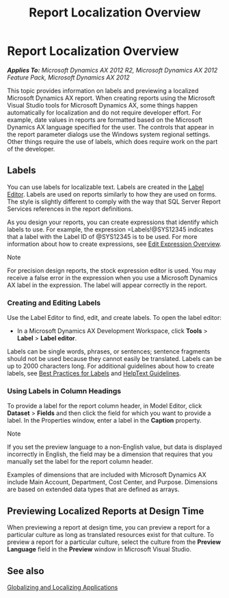 ﻿---
title: Report Localization Overview
TOCTitle: Report Localization Overview
ms:assetid: fbd98161-7d23-423c-8a75-2fc7aaf83b6b
ms:mtpsurl: https://technet.microsoft.com/en-us/library/Cc642770(v=AX.60)
ms:contentKeyID: 28119625
ms.date: 11/07/2012
mtps_version: v=AX.60
---

# Report Localization Overview 


_**Applies To:** Microsoft Dynamics AX 2012 R2, Microsoft Dynamics AX 2012 Feature Pack, Microsoft Dynamics AX 2012_

This topic provides information on labels and previewing a localized Microsoft Dynamics AX report. When creating reports using the Microsoft Visual Studio tools for Microsoft Dynamics AX, some things happen automatically for localization and do not require developer effort. For example, date values in reports are formatted based on the Microsoft Dynamics AX language specified for the user. The controls that appear in the report parameter dialogs use the Windows system regional settings. Other things require the use of labels, which does require work on the part of the developer.

## Labels

You can use labels for localizable text. Labels are created in the [Label Editor](https://technet.microsoft.com/en-us/library/aa617477\(v=ax.60\)). Labels are used on reports similarly to how they are used on forms. The style is slightly different to comply with the way that SQL Server Report Services references in the report definitions.

As you design your reports, you can create expressions that identify which labels to use. For example, the expression =Labels\!@SYS12345 indicates that a label with the Label ID of @SYS12345 is to be used. For more information about how to create expressions, see [Edit Expression Overview](edit-expression-overview.md).


> [!NOTE]
> <P>For precision design reports, the stock expression editor is used. You may receive a false error in the expression when you use a Microsoft Dynamics AX label in the expression. The label will appear correctly in the report.</P>



### Creating and Editing Labels

Use the Label Editor to find, edit, and create labels. To open the label editor:

  - In a Microsoft Dynamics AX Development Workspace, click **Tools** \> **Label** \> **Label editor**.

Labels can be single words, phrases, or sentences; sentence fragments should not be used because they cannot easily be translated. Labels can be up to 2000 characters long. For additional guidelines about how to create labels, see [Best Practices for Labels](https://technet.microsoft.com/en-us/library/aa586081\(v=ax.60\)) and [HelpText Guidelines](https://technet.microsoft.com/en-us/library/aa884538\(v=ax.60\)).

### Using Labels in Column Headings

To provide a label for the report column header, in Model Editor, click **Dataset** \> **Fields** and then click the field for which you want to provide a label. In the Properties window, enter a label in the **Caption** property.


> [!NOTE]
> <P>If you set the preview language to a non-English value, but data is displayed incorrectly in English, the field may be a dimension that requires that you manually set the label for the report column header.</P>
> <P>Examples of dimensions that are included with Microsoft Dynamics AX include Main Account, Department, Cost Center, and Purpose. Dimensions are based on extended data types that are defined as arrays.</P>



## Previewing Localized Reports at Design Time

When previewing a report at design time, you can preview a report for a particular culture as long as translated resources exist for that culture. To preview a report for a particular culture, select the culture from the **Preview Language** field in the **Preview** window in Microsoft Visual Studio.

## See also

[Globalizing and Localizing Applications](http://go.microsoft.com/fwlink/?linkid=108249)


